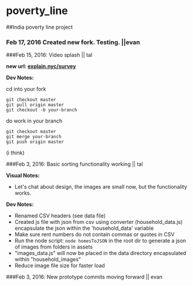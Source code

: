 poverty_line
============

##India poverty line project 

### Feb 17, 2016 Created new fork. Testing. ||evan

###Feb 15, 2016: Video splash || tal

**new url: [explain.nyc/survey](http://www.explain.nyc/survey)**

**Dev Notes:**

cd into your fork

```
git checkout master
git pull origin master
git checkout -b your-branch
```
do work in your branch
```
git checkout master
git merge your-branch
git push origin master
```
(i think)

###Feb 3, 2016: Basic sorting functionality working || tal

**Visual Notes:**
- Let's chat about design, the images are small now, but the functionality works.

**Dev Notes:**
- Renamed CSV headers (see data file)
- Created js file with json from csv using converter (household_data.js)
	encapsulate the json within the 'household_data' variable
- Make sure rent numbers do not contain commas or quotes in CSV
- Run the node script: ```node homesToJSON``` in the root dir to generate a json of images from folders in assets
- "images_data.js" will now be placed in the data directory encapsulated within "household_images"
- Reduce image file size for faster load

###Feb 3, 2016: New prototype commits moving forward || evan



